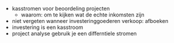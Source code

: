 - kasstromen voor beoordeling projecten
	-  waarom: om te kijken wat de echte inkomsten zijn 
- niet vergeten wanneer investeringgoederen verkoop: afboeken
- investering is een   kasstroom
- project analyse gebruik je een differntiele stromen
